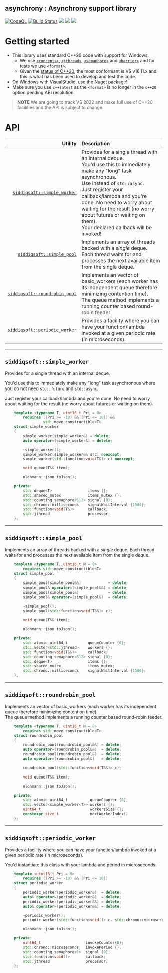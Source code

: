 asynchrony : Asynchrony support library
---------------------------------------

<!-- badges -->
[![CodeQL](https://github.com/SiddiqSoft/asynchrony-lib/actions/workflows/codeql-analysis.yml/badge.svg)](https://github.com/SiddiqSoft/asynchrony-lib/actions/workflows/codeql-analysis.yml)
[![Build Status](https://dev.azure.com/siddiqsoft/siddiqsoft/_apis/build/status/SiddiqSoft.asynchrony-lib?branchName=main)](https://dev.azure.com/siddiqsoft/siddiqsoft/_build/latest?definitionId=17&branchName=main)
![](https://img.shields.io/nuget/v/SiddiqSoft.asynchrony-lib)
![](https://img.shields.io/github/v/tag/SiddiqSoft/asynchrony-lib)
![](https://img.shields.io/azure-devops/tests/siddiqsoft/siddiqsoft/17)
<!--![](https://img.shields.io/azure-devops/coverage/siddiqsoft/siddiqsoft/17)-->
<!-- end badges -->

# Getting started

- This library uses standard C++20 code with support for Windows.
  - We use [`<concepts>`](https://en.cppreference.com/w/cpp/concepts), [`<jthread>`](https://en.cppreference.com/w/cpp/thread/jthread), [`<semaphore>`](https://en.cppreference.com/w/cpp/thread/counting_semaphore) and [`<barrier>`](https://en.cppreference.com/w/cpp/thread/barrier) and for tests we use [`<format>`](https://en.cppreference.com/w/cpp/header/format).
  - Given the [status of C++20](https://github.com/microsoft/STL/wiki/Changelog#vs-2019-1611), the most conformant is VS v16.11.x and this is what has been used to develop and test the code.
- On Windows with VisualStudio, use the Nuget package! 
- Make sure you use `c++latest` as the `<format>` is no longer in the `c++20` option pending ABI resolution.

> **NOTE**
> We are going to track VS 2022 and make full use of C++20 facilities and the API is subject to change.

# API

Utility                   | Description
-------------------------:|:------------
[`siddiqsoft::simple_worker`](#siddiqsoftsimple_worker) | Provides for a single thread with an internal deque.<br/>You'd use this to immediately make any "long" task asynchronous.<br/>Use instead of `std::async`.<br/>Just register your callback/lambda and you're done. No need to worry about waiting for the result (no worry about futures or waiting on them).<br/>Your declared callback will be invoked!
[`siddiqsoft::simple_pool`](#siddiqsoftsimple_pool) | Implements an array of threads backed with a *single* deque. Each thread waits for and processes the next available item from the single deque.
[`siddiqsoft::roundrobin_pool`](#siddiqsoftroundrobin_pool) | Implements an vector of basic_workers (each worker has its independent queue therefore minimizing contention time).<br/>The queue method implements a running counter based round-robin feeder.
[`siddiqsoft::periodic_worker`](#siddiqsoftperiodic_worker) | Provides a facility where you can have your function/lambda invoked at a given periodic rate (in microseconds).

<hr/>

## `siddiqsoft::simple_worker`

Provides for a single thread with an internal deque.

You'd use this to immediately make any "long" task asynchronous where you do not need `std::future` and `std::async`.

Just register your callback/lambda and you're done. No need to worry about waiting for the result (no worry about futures or waiting on them).

```cpp
    template <typename T, uint16_t Pri = 0>
        requires ((Pri >= -10) && (Pri <= 10)) &&
                 std::move_constructible<T>
    struct simple_worker
    {
        simple_worker(simple_worker&) = delete;
        auto operator=(simple_worker&) = delete;

        ~simple_worker();
        simple_worker(simple_worker&& src) noexcept;
        simple_worker(std::function<void(T&)> c) noexcept;

        void queue(T&& item);

        nlohmann::json toJson();

    private:
        std::deque<T>                items {};
        std::shared_mutex            items_mutex {};
        std::counting_semaphore<512> signal {0};
        std::chrono::milliseconds    signalWaitInterval {1500};
        std::function<void(T&)>      callback;
        std::jthread                 processor;
    };
```

<hr/>

## `siddiqsoft::simple_pool`

Implements an array of threads backed with a *single* deque. Each thread waits for and processes the next available item from the single deque.

```cpp
    template <typename T, uint16_t N = 0>
        requires std::move_constructible<T>
    struct simple_pool
    {
        simple_pool(simple_pool&&)            = delete;
        simple_pool& operator=(simple_pool&&) = delete;
        simple_pool(simple_pool&)             = delete;
        simple_pool& operator=(simple_pool&)  = delete;

        ~simple_pool();
        simple_pool(std::function<void(T&&)> c);
        
        void queue(T&& item);

        nlohmann::json toJson();

    private:
        std::atomic_uint64_t         queueCounter {0};
        std::vector<std::jthread>    workers {};
        std::function<void(T&&)>     callback;
        std::counting_semaphore<512> signal {0};
        std::deque<T>                items {};
        std::shared_mutex            items_mutex;
        std::chrono::milliseconds    signalWaitInterval {1500};
    };
```

<hr/>

## `siddiqsoft::roundrobin_pool`

Implements an vector of basic_workers (each worker has its independent queue therefore minimizing contention time).<br/>The queue method implements a running counter based round-robin feeder.

```cpp
    template <typename T, uint16_t N = 0>
        requires std::move_constructible<T>
    struct roundrobin_pool
    {
        roundrobin_pool(roundrobin_pool&&) = delete;
        auto operator=(roundrobin_pool&&)  = delete;
        roundrobin_pool(roundrobin_pool&)  = delete;
        auto operator=(roundrobin_pool&)   = delete;

        roundrobin_pool(std::function<void(T&&)> c);

        void queue(T&& item);

        nlohmann::json toJson();

    private:
        std::atomic_uint64_t          queueCounter {0};
        std::vector<simple_worker<T>> workers {};
        uint64_t                      workersSize {};
        constexpr size_t              nextWorkerIndex()
    };
```

<hr/>

## `siddiqsoft::periodic_worker`

Provides a facility where you can have your function/lambda invoked at a given periodic rate (in microseconds).

You'd instantiate this class with your lambda and period in microseconds.

```cpp
    template <uint16_t Pri = 0>
        requires ((Pri >= -10) && (Pri <= 10))
    struct periodic_worker
    {
        periodic_worker(periodic_worker&)  = delete;
        auto& operator=(periodic_worker&)  = delete;
        periodic_worker(periodic_worker&&) = delete;
        auto& operator=(periodic_worker&&) = delete;

        ~periodic_worker();
        periodic_worker(std::function<void()> c, std::chrono::microseconds) noexcept;

        nlohmann::json toJson();

    private:
        uint64_t                    invokeCounter{0};
        std::chrono::microseconds   invokePeriod {};
        std::counting_semaphore<1>  signal {0};
        std::function<void()>       callback;
        std::jthread                processor;
    };
```
